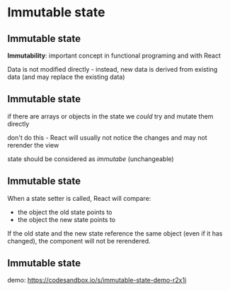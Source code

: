 # Immutable state

## Immutable state

**Immutability**: important concept in functional programing and with React

Data is not modified directly - instead, new data is derived from existing data (and may replace the existing data)

## Immutable state

if there are arrays or objects in the state we _could_ try and mutate them directly

don't do this - React will usually not notice the changes and may not rerender the view

state should be considered as _immutabe_ (unchangeable)

## Immutable state

When a state setter is called, React will compare:

- the object the old state points to
- the object the new state points to

If the old state and the new state reference the same object (even if it has changed), the component will not be rerendered.

## Immutable state

demo: <https://codesandbox.io/s/immutable-state-demo-r2x1i>
